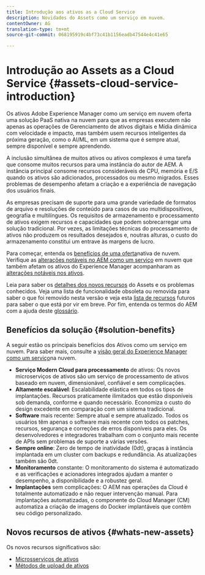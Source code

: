 ```yaml
---
title: Introdução aos ativos as a Cloud Service
description: Novidades do Assets como um serviço em nuvem.
contentOwner: AG
translation-type: tm+mt
source-git-commit: 068195919c4bf73c41b1156eadb47544e4c41e65

---
```



# Introdução ao Assets as a Cloud Service {#assets-cloud-service-introduction}

<!-- Need review information from gklebus -->

Os ativos Adobe Experience Manager como um serviço em nuvem oferta uma solução PaaS nativa na nuvem para que as empresas executem não apenas as operações de Gerenciamento de ativos digitais e Mídia dinâmica com velocidade e impacto, mas também usem recursos inteligentes da próxima geração, como o AI/ML, em um sistema que é sempre atual, sempre disponível e sempre aprendendo.

A inclusão simultânea de muitos ativos ou ativos complexos é uma tarefa que consome muitos recursos para uma instância do autor de AEM. A instância principal consome recursos consideráveis de CPU, memória e E/S quando os ativos são adicionados, processados ou mesmo migrados. Esses problemas de desempenho afetam a criação e a experiência de navegação dos usuários finais.

As empresas precisam de suporte para uma grande variedade de formatos de arquivo e resoluções de conteúdo para casos de uso multidispositivos, geografia e multilíngues. Os requisitos de armazenamento e processamento de ativos exigem recursos e capacidades que podem sobrecarregar uma solução tradicional. Por vezes, as limitações técnicas do processamento de ativos não produzem os resultados desejados e, noutras alturas, o custo do armazenamento constitui um entrave às margens de lucro.

Para começar, entenda os [benefícios de uma oferta](#solution-benefits)nativa de nuvem. Verifique as [alterações notáveis no AEM como um serviço](/help/release-notes/aem-cloud-changes.md) em nuvem que também afetam os ativos do Experience Manager acompanharam as [alterações notáveis nos ativos](/help/assets/assets-cloud-changes.md).

Leia para saber os [detalhes dos novos recursos](#whats-new-assets) do Assets e os problemas [](/help/release-notes/known-issues.md)conhecidos. Veja uma lista de funcionalidade [](/help/release-notes/deprecated-removed-features.md) obsoleta ou removida para saber o que foi removido nesta versão e veja esta [lista de recursos](/help/release-notes/known-issues.md#upcoming-assets-capabilities) futuros para saber o que está por vir em breve. Por fim, entenda os termos do AEM com a ajuda deste [glossário](/help/overview/terminology.md).

## Benefícios da solução {#solution-benefits}

A seguir estão os principais benefícios dos Ativos como um serviço em nuvem. Para saber mais, consulte a [visão geral do Experience Manager como um serviço](/help/overview/introduction.md)na nuvem.

* **Serviço Modern Cloud para processamento** de ativos: Os novos microserviços de ativos são um serviço de processamento de ativos baseado em nuvem, dimensionável, confiável e sem complicações.
* **Altamente escalável**: Escalabilidade elástica em todos os tipos de implantações. Recursos praticamente ilimitados que estão disponíveis sob demanda, conforme e quando necessário. Economiza o custo do design excedente em comparação com um sistema tradicional.
* **Software** mais recente: Sempre atual e sempre atualizado. Todos os usuários têm apenas o software mais recente com todos os patches, recursos, segurança e correções de erros disponíveis para eles. Os desenvolvedores e integradores trabalham com o conjunto mais recente de APIs sem problemas de suporte a várias versões.
* **Sempre online**: Zero de tempo de inatividade (0dt), graças à instância implantada em um cluster com backups e redundância. As atualizações também são 0dt.
* **Monitoramento** constante: O monitoramento do sistema é automatizado e as verificações e acionadores integrados ajudam a manter o desempenho, a disponibilidade e a robustez geral.
* **Implantações** sem complicações: O AEM nas operações da Cloud é totalmente automatizado e não requer intervenção manual. Para implantações automatizadas, o componente do Cloud Manager (CM) automatiza a criação de imagens do Docker implantáveis que contêm seu código personalizado.

## Novos recursos de ativos {#whats-new-assets}

Os novos recursos significativos são:

* [Microsserviços de ativos](/help/assets/asset-microservices-overview.md)
* [Métodos de upload de ativos](/help/assets/add-assets.md)
